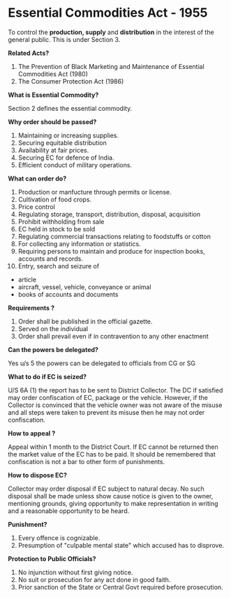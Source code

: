 # Essential Commodities Act - 1955

To control the **production, supply** and **distribution** in the interest of the general public. This is under Section 3.

  

**Related Acts?**

1. The Prevention of Black Marketing and Maintenance of Essential Commodities Act (1980)
2. The Consumer Protection Act (1986)

  

**What is Essential Commodity?**

Section 2 defines the essential commodity.

  

**Why order should be passed?**

1. Maintaining or increasing supplies.
2. Securing equitable distribution
3. Availability at fair prices.
4. Securing EC for defence of India.
5. Efficient conduct of military operations.

  

**What can order do?**

1. Production or manfucture through permits or license.
2. Cultivation of food crops.
3. Price control
4. Regulating storage, transport, distribution, disposal, acquisition
5. Prohibit withholding from sale
6. EC held in stock to be sold
7. Regulating commercial transactions relating to foodstuffs or cotton
8. For collecting any information or statistics.
9. Requiring persons to maintain and produce for inspection books, accounts and records.
10. Entry, search and seizure of
- article
- aircraft, vessel, vehicle, conveyance or animal
- books of accounts and documents

  

**Requirements ?**

1. Order shall be published in the official gazette.
2. Served on the individual
3. Order shall prevail even if in contravention to any other enactment

  

**Can the powers be delegated?**

Yes u/s 5 the powers can be delegated to officials from CG or SG

  

**What to do if EC is seized?**

U/S 6A (1) the report has to be sent to District Collector. The DC if satisfied may order confiscation of EC, package or the vehicle. However, if the Collector is convinced that the vehicle owner was not aware of the misuse and all steps were taken to prevent its misuse then he may not order confiscation.

  

**How to appeal ?**

Appeal within 1 month to the District Court. If EC cannot be returned then the market value of the EC has to be paid. It should be remembered that confiscation is not a bar to other form of punishments.

  

**How to dispose EC?**

Collector may order disposal if EC subject to natural decay. No such disposal shall be made unless show cause notice is given to the owner, mentioning grounds, giving opportunity to make representation in writing and a reasonable opportunity to be heard.

  

**Punishment?**

1. Every offence is cognizable.
2. Presumption of "culpable mental state" which accused has to disprove.

  

**Protection to Public Officials?**

1. No injunction without first giving notice.
2. No suit or prosecution for any act done in good faith.
3. Prior sanction of the State or Central Govt required before prosecution.
